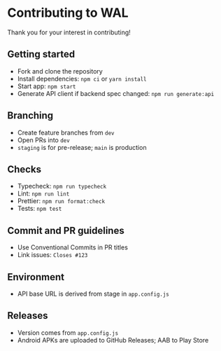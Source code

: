 # Contributing to WAL

Thank you for your interest in contributing!

## Getting started

- Fork and clone the repository
- Install dependencies: `npm ci` or `yarn install`
- Start app: `npm start`
- Generate API client if backend spec changed: `npm run generate:api`

## Branching

- Create feature branches from `dev`
- Open PRs into `dev`
- `staging` is for pre-release; `main` is production

## Checks

- Typecheck: `npm run typecheck`
- Lint: `npm run lint`
- Prettier: `npm run format:check`
- Tests: `npm test`

## Commit and PR guidelines

- Use Conventional Commits in PR titles
- Link issues: `Closes #123`

## Environment

- API base URL is derived from stage in `app.config.js`

## Releases

- Version comes from `app.config.js`
- Android APKs are uploaded to GitHub Releases; AAB to Play Store
